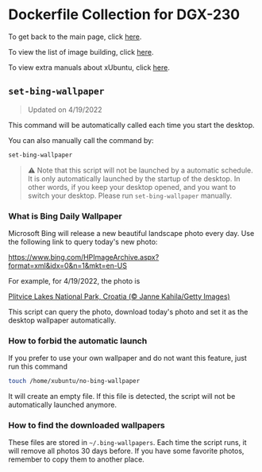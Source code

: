 # Dockerfile Collection for DGX-230

To get back to the main page, click [here](../index).

To view the list of image building, click [here](../dockerlist).

To view extra manuals about xUbuntu, click [here](../manual-xubuntu).

## `set-bing-wallpaper`

> Updated on 4/19/2022

This command will be automatically called each time you start the desktop.

You can also manually call the command by:

```bash
set-bing-wallpaper
```

> :warning: Note that this script will not be launched by a automatic schedule. It is only automatically launched by the startup of the desktop. In other words, if you keep your desktop opened, and you want to switch your desktop. Please run `set-bing-wallpaper` manually.

### What is Bing Daily Wallpaper

Microsoft Bing will release a new beautiful landscape photo every day. Use the following link to query today's new photo:

https://www.bing.com/HPImageArchive.aspx?format=xml&idx=0&n=1&mkt=en-US

For example, for 4/19/2022, the photo is

[Plitvice Lakes National Park, Croatia (© Janne Kahila/Getty Images)](https://www.bing.com/th?id=OHR.PlitviceBoardwalk_EN-US6264296543_1920x1080.jpg&rf=LaDigue_1920x1080.jpg&pid=hp)

This script can query the photo, download today's photo and set it as the desktop wallpaper automatically.

### How to forbid the automatic launch

If you prefer to use your own wallpaper and do not want this feature, just run this command

```bash
touch /home/xubuntu/no-bing-wallpaper
```

It will create an empty file. If this file is detected, the script will not be automatically launched anymore.

### How to find the downloaded wallpapers

These files are stored in `~/.bing-wallpapers`. Each time the script runs, it will remove all photos 30 days before. If you have some favorite photos, remember to copy them to another place.
